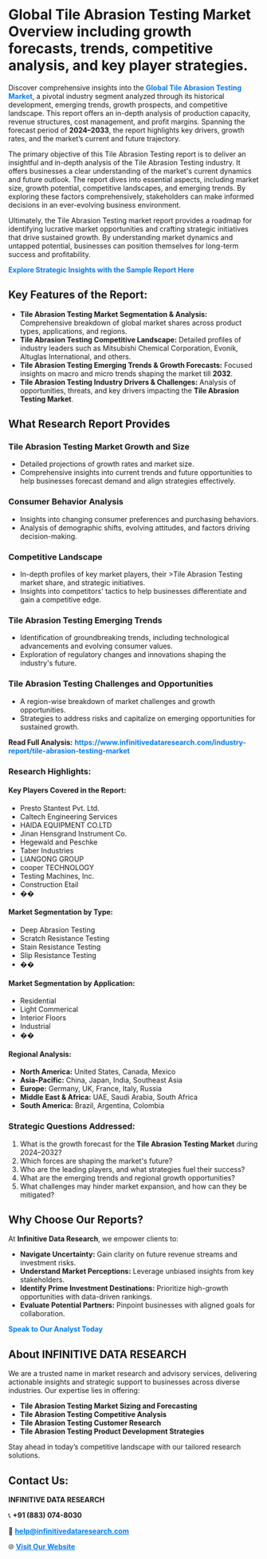 <h1>Global Tile Abrasion Testing Market Overview including growth forecasts, trends, competitive analysis, and key player strategies.</h1>
<p>
Discover comprehensive insights into the 
<a href="https://www.infinitivedataresearch.com/industry-report/tile-abrasion-testing-market" rel="dofollow" style="color: #007BFF; text-decoration: none;"><strong>Global Tile Abrasion Testing Market</strong></a>, a pivotal industry segment analyzed through its historical development, emerging trends, growth prospects, and competitive landscape. This report offers an in-depth analysis of production capacity, revenue structures, cost management, and profit margins. Spanning the forecast period of <strong>2024–2033</strong>, the report highlights key drivers, growth rates, and the market’s current and future trajectory.
</p>
<p>
The primary objective of this Tile Abrasion Testing report is to deliver an insightful and in-depth analysis of the Tile Abrasion Testing industry. It offers businesses a clear understanding of the market's current dynamics and future outlook. The report dives into essential aspects, including market size, growth potential, competitive landscapes, and emerging trends. By exploring these factors comprehensively, stakeholders can make informed decisions in an ever-evolving business environment.
</p>
<p>
Ultimately, the Tile Abrasion Testing market report provides a roadmap for identifying lucrative market opportunities and crafting strategic initiatives that drive sustained growth. By understanding market dynamics and untapped potential, businesses can position themselves for long-term success and profitability.
</p>
<p>
<a href="https://www.infinitivedataresearch.com/request-sample/reportId=108912" style="color: #007BFF; text-decoration: none;"><strong>Explore Strategic Insights with the Sample Report Here</strong></a>
</p>

<h2>Key Features of the Report:</h2>
<ul>
<li><strong>Tile Abrasion Testing Market Segmentation & Analysis:</strong> Comprehensive breakdown of global market shares across product types, applications, and regions.</li>
<li><strong>Tile Abrasion Testing Competitive Landscape:</strong> Detailed profiles of industry leaders such as Mitsubishi Chemical Corporation, Evonik, Altuglas International, and others.</li>
<li><strong>Tile Abrasion Testing Emerging Trends & Growth Forecasts:</strong> Focused insights on macro and micro trends shaping the market till <strong>2032</strong>.</li>
<li><strong>Tile Abrasion Testing Industry Drivers & Challenges:</strong> Analysis of opportunities, threats, and key drivers impacting the <strong>Tile Abrasion Testing Market</strong>.</li>
</ul>

<h2>What Research Report Provides</h2>
<h3>Tile Abrasion Testing Market Growth and Size</h3>
<ul>
<li>Detailed projections of growth rates and market size.</li>
<li>Comprehensive insights into current trends and future opportunities to help businesses forecast demand and align strategies effectively.</li>
</ul>

<h3>Consumer Behavior Analysis</h3>
<ul>
<li>Insights into changing consumer preferences and purchasing behaviors.</li>
<li>Analysis of demographic shifts, evolving attitudes, and factors driving decision-making.</li>
</ul>

<h3>Competitive Landscape</h3>
<ul>
<li>In-depth profiles of key market players, their >Tile Abrasion Testing market share, and strategic initiatives.</li>
<li>Insights into competitors' tactics to help businesses differentiate and gain a competitive edge.</li>
</ul>

<h3>Tile Abrasion Testing Emerging Trends</h3>
<ul>
<li>Identification of groundbreaking trends, including technological advancements and evolving consumer values.</li>
<li>Exploration of regulatory changes and innovations shaping the industry's future.</li>
</ul>

<h3>Tile Abrasion Testing Challenges and Opportunities</h3>
<ul>
<li>A region-wise breakdown of market challenges and growth opportunities.</li>
<li>Strategies to address risks and capitalize on emerging opportunities for sustained growth.</li>
</ul>
<p><strong>Read Full Analysis:</strong> <a href="https://www.infinitivedataresearch.com/industry-report/tile-abrasion-testing-market" rel="dofollow" style="color: #007BFF; text-decoration: none;"><strong>https://www.infinitivedataresearch.com/industry-report/tile-abrasion-testing-market</strong></a></p>
<h3>Research Highlights:</h3>
<h4>Key Players Covered in the Report:</h4>
<ul><li>Presto Stantest Pvt. Ltd.</li><li>Caltech Engineering Services</li><li>HAIDA EQUIPMENT CO.LTD</li><li>Jinan Hensgrand Instrument Co.</li><li>Hegewald and Peschke</li><li>Taber Industries</li><li>LIANGONG GROUP</li><li>cooper TECHNOLOGY</li><li>Testing Machines, Inc.</li><li>Construction Etail</li><li>��</li></ul>
<h4>Market Segmentation by Type:</h4>
<ul><li>Deep Abrasion Testing</li><li>Scratch Resistance Testing</li><li>Stain Resistance Testing</li><li>Slip Resistance Testing</li><li>��</li></ul>
<h4>Market Segmentation by Application:</h4>
<ul><li>Residential</li><li>Light Commerical</li><li>Interior Floors</li><li>Industrial</li><li>��</li></ul>

<h4>Regional Analysis:</h4>
<ul>
<li><strong>North America:</strong> United States, Canada, Mexico</li>
<li><strong>Asia-Pacific:</strong> China, Japan, India, Southeast Asia</li>
<li><strong>Europe:</strong> Germany, UK, France, Italy, Russia</li>
<li><strong>Middle East & Africa:</strong> UAE, Saudi Arabia, South Africa</li>
<li><strong>South America:</strong> Brazil, Argentina, Colombia</li>
</ul>

<h3>Strategic Questions Addressed:</h3>
<ol>
<li>What is the growth forecast for the <strong>Tile Abrasion Testing Market</strong> during 2024–2032?</li>
<li>Which forces are shaping the market's future?</li>
<li>Who are the leading players, and what strategies fuel their success?</li>
<li>What are the emerging trends and regional growth opportunities?</li>
<li>What challenges may hinder market expansion, and how can they be mitigated?</li>
</ol>

<h2>Why Choose Our Reports?</h2>
<p>At <strong>Infinitive Data Research</strong>, we empower clients to:</p>
<ul>
<li><strong>Navigate Uncertainty:</strong> Gain clarity on future revenue streams and investment risks.</li>
<li><strong>Understand Market Perceptions:</strong> Leverage unbiased insights from key stakeholders.</li>
<li><strong>Identify Prime Investment Destinations:</strong> Prioritize high-growth opportunities with data-driven rankings.</li>
<li><strong>Evaluate Potential Partners:</strong> Pinpoint businesses with aligned goals for collaboration.</li>
</ul>
<p><a href="https://www.infinitivedataresearch.com/industry-report/tile-abrasion-testing-market" rel="dofollow" style="color: #007BFF; text-decoration: none;"><strong>Speak to Our Analyst Today</strong></a></p>

<h2>About INFINITIVE DATA RESEARCH</h2>
<p>We are a trusted name in market research and advisory services, delivering actionable insights and strategic support to businesses across diverse industries. Our expertise lies in offering:</p>
<ul>
<li><strong>Tile Abrasion Testing Market Sizing and Forecasting</strong></li>
<li><strong>Tile Abrasion Testing Competitive Analysis</strong></li>
<li><strong>Tile Abrasion Testing Customer Research</strong></li>
<li><strong>Tile Abrasion Testing Product Development Strategies</strong></li>
</ul>
<p>Stay ahead in today’s competitive landscape with our tailored research solutions.</p>

<h2>Contact Us:</h2>
<p><strong>INFINITIVE DATA RESEARCH</strong></p>
<p>📞 <strong>+91 (883) 074-8030</strong></p>
<p>📧 <strong><a href="mailto:help@infinitivedataresearch.com" style="color: #007BFF;">help@infinitivedataresearch.com</a></strong></p>
<p>🌐 <strong><a href="https://www.infinitivedataresearch.com" rel="dofollow" style="color: #007BFF;">Visit Our Website</a></strong></p>